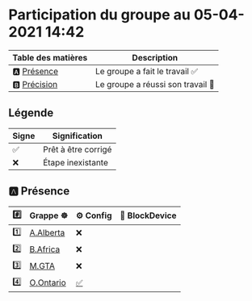# Participation du groupe au 05-04-2021 14:42

| Table des matières            | Description                                             |
|-------------------------------|---------------------------------------------------------|
| :a: [Présence](#a-présence)   | Le groupe a fait le travail        :white_check_mark:   |
| :b: [Précision](#b-précision) | Le groupe a réussi son travail     :tada:               |

## Légende

| Signe              | Signification                 |
|--------------------|-------------------------------|
| :white_check_mark: | Prêt à être corrigé           |
| :x:                | Étape inexistante             |

## :a: Présence

|:hash:| Grappe :wheel_of_dharma: | :gear: Config | :roll_of_paper: BlockDevice |
|------|--------------------------|---------------|-----------------------------|
| :one: | [A.Alberta](../A.Alberta) | :x: |
| :two: | [B.Africa](../B.Africa) | :x: |
| :three: | [M.GTA](../M.GTA) | :x: |
| :four: | [O.Ontario](../O.Ontario) | [:white_check_mark:](../O.Ontario/.kube/config) |
